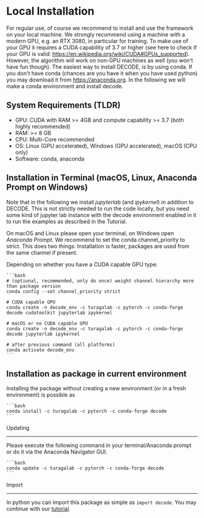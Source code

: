 # Local Installation

For regular use, of course we recommend to install and use the framework on your local machine.
We strongly recommend using a machine with a modern GPU, e.g. an RTX 3080, in particular for training.
To make use of your GPU it requires a CUDA capability of 3.7 or higher (see here to check if your GPU is valid: https://en.wikipedia.org/wiki/CUDA#GPUs_supported).
However, the algorithm will work on non-GPU machines as well (you won't have fun though).
The easiest way to install DECODE, is by using conda.
If you don't have conda (chances are you have it when you have used python) you may download it from https://anaconda.org.
In the following we will make a conda environment and install decode.

## System Requirements (TLDR)
* GPU: CUDA with RAM >= 4GB and compute capability >= 3.7 (both highly recommended)
* RAM: >= 8 GB
* CPU: Multi-Core recommended
* OS: Linux (GPU accelerated), Windows (GPU accelerated), macOS (CPU only)
* Software: conda, anaconda

## Installation in Terminal (macOS, Linux, Anaconda Prompt on Windows)
Note that in the following we install *jupyterlab* (and *ipykernel*) in addition to DECODE. This is not strictly needed to run the code locally, but you need
some kind of jupyter lab instance with the decode environment enabled in it to run the examples as described in the Tutorial.

On macOS and Linux please open your terminal, on Windows open *Anaconda Prompt*.
We recommend to set the conda channel_priority to strict. This does two things: Installation is faster, packages are used from the same channel if present.

Depending on whether you have a CUDA capable GPU type:

    ```bash
    # (optional, recommended, only do once) weight channel hierarchy more than package version
    conda config --set channel_priority strict

    # CUDA capable GPU
    conda create -n decode_env -c turagalab -c pytorch -c conda-forge decode cudatoolkit jupyterlab ipykernel

    # macOS or no CUDA capable GPU
    conda create -n decode_env -c turagalab -c pytorch -c conda-forge decode jupyterlab ipykernel

    # after previous command (all platforms)
    conda activate decode_env
    ```

## Installation as package in current environment
Installing the package without creating a new environment (or in a fresh environment) is possible as

    ```bash
    conda install -c turagalab -c pytorch -c conda-forge decode
    ```

Updating
***********
Please execute the following command in your terminal/Anaconda prompt or do it via the Anaconda Navigator GUI.

    ```bash
    conda update -c turagalab -c pytorch -c conda-forge decode
    ```

Import
*******

In python you can import this package as simple as ``import decode``.
You may continue with our [tutorial](./index.html#tutorial).
